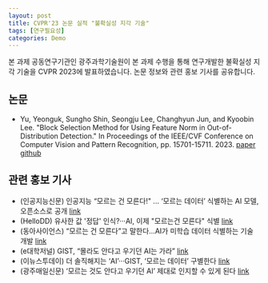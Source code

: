 ```yaml
---
layout: post
title: CVPR'23 논문 실적 "불확실성 지각 기술"
tags: [연구필요성]
categories: Demo
---
```


본 과제 공동연구기관인 광주과학기술원이 본 과제 수행을 통해 연구개발한 불확실성 지각 기술을 CVPR 2023에 발표하였습니다. 논문 정보와 관련 홍보 기사를 공유합니다.

## 논문
- Yu, Yeonguk, Sungho Shin, Seongju Lee, Changhyun Jun, and Kyoobin Lee. "Block Selection Method for Using Feature Norm in Out-of-Distribution Detection." In Proceedings of the IEEE/CVF Conference on Computer Vision and Pattern Recognition, pp. 15701-15711. 2023. [paper](http://openaccess.thecvf.com/content/CVPR2023/html/Yu_Block_Selection_Method_for_Using_Feature_Norm_in_Out-of-Distribution_Detection_CVPR_2023_paper.html) [github](https://github.com/gist-ailab/block-selection-for-OOD-detection)

## 관련 홍보 기사
- (인공지능신문) 인공지능 “모르는 건 모른다!" ... ‘모르는 데이터’ 식별하는 AI 모델, 오픈소스로 공개 [link](https://www.aitimes.kr/news/articleView.html?idxno=28076)
- (HelloDD) 유사한 값 '정답' 인식?···AI, 이제 "모르는건 모른다" 식별 [link](https://www.hellodd.com/news/articleView.html?idxno=100596)
- (동아사이언스) “모르는 건 모른다”고 말한다…AI가 미학습 데이터 식별하는 기술 개발 [link](https://m.dongascience.com/news.php?idx=59879)
- (e대학저널) GIST, “몰라도 안다고 우기던 AI는 가라” [link](https://dhnews.co.kr/news/view/1065573157036533)
- (이뉴스투데이) 더 솔직해지는 ‘AI’···GIST, ‘모르는 데이터’ 구별한다 [link](http://www.enewstoday.co.kr/news/articleView.html?idxno=2002446)
- (광주매일신문) ‘모르는 것도 안다고 우기던 AI’ 제대로 인지할 수 있게 된다 [link](http://www.kjdaily.com/1684755638602673033)
